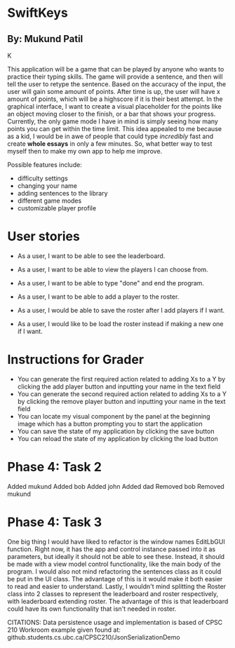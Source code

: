 # SwiftKeys
## By: Mukund Patil

K

This application will be a game that can be played by anyone who wants to practice 
their typing skills. The game will provide a sentence, and then will tell the user to retype
 the sentence. Based on the accuracy of the input, the user will gain some amount of points. After time is up, 
the user will have x amount of points, which will be a highscore if it is their best attempt. 
In the graphical interface, I want to create a visual placeholder for the points 
like an object moving closer to the finish, or a bar that shows your progress. 
Currently, the only game mode I have in mind is simply seeing how many points you can get
within the time limit. This idea appealed to me because as a kid, I would be in awe of people that 
could type *incredibly* fast and create **whole essays** in only a few minutes.
So, what better way to test myself then to make my own app to help me improve. 

Possible features include:
- difficulty settings
- changing your name
- adding sentences to the library
- different game modes
- customizable player profile


# User stories
- As a user, I want to be able to see the leaderboard.
- As a user, I want to be able to view the players I can choose from.
- As a user, I want to be able to type "done" and end the program.
- As a user, I want to be able to add a player to the roster.

- As a user, I would be able to save the roster after I add players if I want.
- As a user, I would like to be load the roster instead if making a new one if I want.

# Instructions for Grader
- You can generate the first required action related to adding Xs to a Y by clicking the add player button
    and inputting your name in the text field
- You can generate the second required action related to adding Xs to a Y by clicking the remove player button 
    and inputting your name in the text field
- You can locate my visual component by the panel at the beginning image which has a button
    prompting you to start the application
- You can save the state of my application by clicking the save button
- You can reload the state of my application by clicking the load button

# Phase 4: Task 2
Added mukund
Added bob
Added john
Added dad
Removed bob
Removed mukund

# Phase 4: Task 3
One big thing I would have liked to refactor is the window names EditLbGUI function. Right now, it
has the app and control instance passed into it as parameters, but ideally it should not be able to see these.
Instead, it should be made with a view model control functionality, like the main body of the program. I would
also not mind refactoring the sentences class as it could be put in the UI class. The advantage of this is it would 
make it both easier to read and easier to understand. Lastly, I wouldn't mind splitting
the Roster class into 2 classes to represent the leaderboard and roster respectively, with leaderboard extending roster. 
The advantage of this is that leaderboard could have its own functionality that isn't needed in roster.


CITATIONS: Data persistence usage and implementation is based of CPSC 210 Workroom example given found at:
github.students.cs.ubc.ca/CPSC210/JsonSerializationDemo